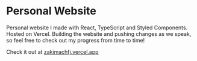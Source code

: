 # Personal Website
Personal website I made with React, TypeScript and Styled Components. Hosted on Vercel. Building the website and pushing changes as we speak, so feel free to check out my progress from time to time!

Check it out at <a href="https://zakimachfj.vercel.app" target="_blank" rel="noreffer">zakimachfj.vercel.app</a>
